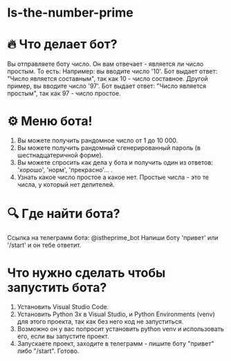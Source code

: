 #    Is-the-number-prime

# 🔥 Что делает бот?
   Вы отправляете боту число. Он вам отвечает - является ли число простым. То есть:
   Например: вы вводите число '10'.
   Бот выдает ответ: "Число является составным", так как 10 - число составное.
   Другой пример, вы вводите число '97'.
   Бот выдает ответ: "Число является простым", так как 97 - число простое.

# ⚙️ Меню бота!
 1) Вы можете получить рандомное число от 1 до 10 000.
 2) Вы можете получить рандомный сгенерированный пароль (в шестнадцатеричной форме).
 3) Вы можете спросить как дела у бота и получить один из ответов: 'хорошо', 'норм', 'прекрасно'... .
 4) Узнать какое число простое а какое нет. Простые числа - это те числа, у который нет делителей.

# 🔍 Где найти бота?
  Ссылка на телеграмм бота: @istheprime_bot
  Напиши боту 'привет' или '/start' и он тебе ответит.

# Что нужно сделать чтобы запустить бота?
1) Установить Visual Studio Code.
2) Установить Python 3x в Visual Studio, и Python Environments (venv) для этого проекта,
  так как без него код не запуститься.
3) Возможно он у вас попросит установить python venv и использовать его, если вы запустите проект.
4) Запускаете проект, заходите в телеграмм - пишите боту "привет" либо "/start". Готово.
